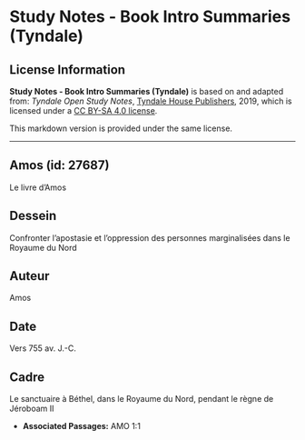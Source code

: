 # Study Notes - Book Intro Summaries (Tyndale)

## License Information

**Study Notes - Book Intro Summaries (Tyndale)** is based on and adapted from: _Tyndale Open Study Notes_, [Tyndale House Publishers](https://tyndaleopenresources.com/), 2019, which is licensed under a [CC BY-SA 4.0 license](https://creativecommons.org/licenses/by-sa/4.0/legalcode.en).

This markdown version is provided under the same license.



--------------------------------

## Amos (id: 27687)

Le livre d’Amos

Dessein
-------

Confronter l’apostasie et l’oppression des personnes marginalisées dans le Royaume du Nord

Auteur
------

Amos

Date
----

Vers 755 av. J.\-C.

Cadre
-----

Le sanctuaire à Béthel, dans le Royaume du Nord, pendant le règne de Jéroboam II

* **Associated Passages:** AMO 1:1

